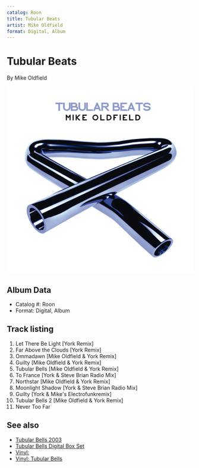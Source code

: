 ```yaml
---
catalog: Roon
title: Tubular Beats
artist: Mike Oldfield
format: Digital, Album
---
```


# Tubular Beats

By Mike Oldfield

![](../../assets/albumcovers/Mike_Oldfield-Tubular_Beats.png)

## Album Data

- Catalog #: Roon
- Format: Digital, Album


## Track listing


1. Let There Be Light [York Remix]
2. Far Above the Clouds [York Remix]
3. Ommadawn [Mike Oldfield & York Remix]
4. Guilty [Mike Oldfield & York Remix]
5. Tubular Bells [Mike Oldfield & York Remix]
6. To France [York & Steve Brian Radio Mix]
7. Northstar [Mike Oldfield & York Remix]
8. Moonlight Shadow [York & Steve Brian Radio Mix]
9. Guilty [York & Mike's Electrofunkremix]
10. Tubular Bells 2 [Mike Oldfield & York Remix]
11. Never Too Far


## See also

- [Tubular Bells 2003](Tubular_Bells_2003.md)
- [Tubular Bells Digital Box Set](Tubular_Bells_Digital_Box_Set.md)
- [Vinyl: ](../../Vinyl/Mike_Oldfield/Mike_Oldfield.md)
- [Vinyl: Tubular Bells](../../Vinyl/Mike_Oldfield/Tubular_Bells.md)
